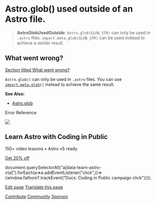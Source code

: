 Astro.glob() used outside of an Astro file.
===========================================

> **AstroGlobUsedOutside**: `Astro.glob(GLOB_STR)` can only be used in `.astro` files. `import.meta.glob(GLOB_STR)` can be used instead to achieve a similar result.

What went wrong?
----------------

[Section titled What went wrong?](#what-went-wrong)

`Astro.glob()` can only be used in `.astro` files. You can use [`import.meta.glob()`](https://vite.dev/guide/features.html#glob-import) instead to achieve the same result.

**See Also:**

*   [Astro.glob](/en/reference/api-reference/#astroglob)

Error Reference

![](/_astro/CodingInPublic.DpaYu7Qd_5sx41.webp)

Learn Astro with **Coding in Public**
-------------------------------------

150+ video lessons • Astro v5 ready

[Get 20% off](https://learnastro.dev?code=ASTRO_PROMO)

document.querySelectorAll("a\[data-learn-astro-cta\]").forEach(a=>a.addEventListener("click",()=>{window.fathom?.trackEvent("Docs: Coding in Public campaign click")}));

[Edit page](https://github.com/withastro/astro/blob/main/packages/astro/src/core/errors/errors-data.ts) [Translate this page](https://contribute.docs.astro.build/guides/i18n/)

[Contribute](/en/contribute/) [Community](https://astro.build/chat) [Sponsor](https://opencollective.com/astrodotbuild)

